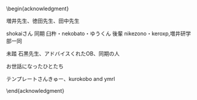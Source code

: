 \begin{acknowledgment}

増井先生、徳田先生、田中先生

shokaiさん
同期 臼杵・nekobato・ゆうくん
後輩 nikezono・keroxp,増井研学部一同

未踏 石黒先生、アドバイスくれたOB、同期の人

お世話になったひとたち

テンプレートさんきゅー、kurokobo and ymrl

\end{acknowledgment}

